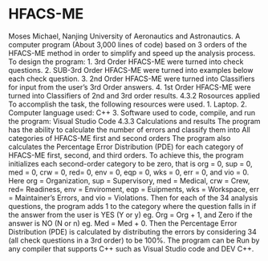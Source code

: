 # HFACS-ME

Moses Michael, Nanjing University of Aeronautics and Astronautics. A computer program (About 3,000 lines of code) based on 3 orders of the HFACS-ME method in order to simplify and speed up the analysis process. To design the program: 1. 3rd Order HFACS-ME were turned into check questions. 2. SUB-3rd Order HFACS-ME were turned into examples below each check question. 3. 2nd Order HFACS-ME were turned into Classifiers for input from the user’s 3rd Order answers. 4. 1st Order HFACS-ME were turned into Classifiers of 2nd and 3rd order results. 4.3.2 Rosources applied To accomplish the task, the following resources were used. 1. Laptop. 2. Computer language used: C++ 3. Software used to code, compile, and run the program: Visual Studio Code 4.3.3 Calculations and results The program has the ability to calculate the number of errors and classify them into All categories of HFACS-ME first and second orders The program also calculates the Percentage Error Distribution (PDE) for each category of HFACS-ME first, second, and third orders. To achieve this, the program initializes each second-order category to be zero, that is org = 0, sup = 0, med = 0, crw = 0, red= 0, env = 0, eqp = 0, wks = 0, err = 0, and vio = 0. Here org = Organization, sup = Supervisory, med = Medical, crw = Crew, red= Readiness, env = Enviroment, eqp = Euipments, wks = Workspace, err = Maintainer’s Errors, and vio = Violations. Then for each of the 34 analysis questions, the program adds 1 to the category where the question falls in if the answer from the user is YES (Y or y) eg. Org = Org + 1, and Zero if the answer is NO (N or n) eg. Med = Med + 0. Then the Percentage Error Distribution (PDE) is calculated by distributing the errors by considering 34 (all check questions in a 3rd order) to be 100%. The program can be Run by any compiler that supports C++ such as Visual Studio code and DEV C++.
